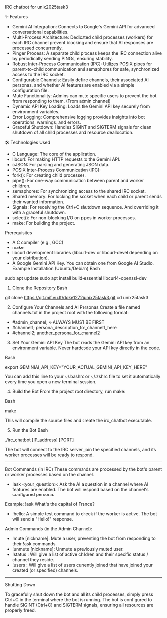 IRC chatbot for unix2025task3

✨ Features
- Gemini AI Integration: Connects to Google's Gemini API for advanced conversational capabilities.
- Multi-Process Architecture: Dedicated child processes (workers) for each IRC channel prevent blocking and ensure that AI responses are processed concurrently.
- Pinger Process: A separate child process keeps the IRC connection alive by periodically sending PINGs, ensuring stability.
- Robust Inter-Process Communication (IPC): Utilizes POSIX pipes for parent-to-child communication and semaphores for safe, synchronized access to the IRC socket.
- Configurable Channels: Easily define channels, their associated AI personas, and whether AI features are enabled via a simple configuration file.
- Mute Functionality: Admins can mute specific users to prevent the bot from responding to them. (From admin channel)
- Dynamic API Key Loading: Loads the Gemini API key securely from environment variables.
- Error Logging: Comprehensive logging provides insights into bot operations, warnings, and errors.
- Graceful Shutdown: Handles SIGINT and SIGTERM signals for clean shutdown of all child processes and resource deallocation.

🛠️ Technologies Used

- C Language: The core of the application.
- libcurl: For making HTTP requests to the Gemini API.
- cJSON: For parsing and generating JSON data.
- POSIX Inter-Process Communication (IPC):
- fork(): For creating child processes.
- pipe(): For one-way communication between parent and worker children.
- semaphores: For synchronizing access to the shared IRC socket.
- Shared memory: For locking the socket when each child or parent sends their wanted information.
- Signals: For receiving the Ctrl+C shutdown sequence. And overriding it with a graceful shutdown.
- select(): For non-blocking I/O on pipes in worker processes.
- make: For building the project.


Prerequisites
- A C compiler (e.g., GCC)
- make
- libcurl development libraries (libcurl-dev or libcurl-devel depending on your distribution).
- A Google Gemini API Key. You can obtain one from Google AI Studio.
Example Installation (Ubuntu/Debian)
Bash

sudo apt update
sudo apt install build-essential libcurl4-openssl-dev
1. Clone the Repository
Bash

git clone https://git.mif.vu.lt/doke1272/unix25task3.git
cd unix25task3

2. Configure Your Channels and AI Personas
Create a file named channels.txt in the project root with the following format:

- #admin_channel; <-ALWAYS MUST BE FIRST
- #channel1; persona_description_for_channel1_here
- #channel2; another_persona_for_channel2

3. Set Your Gemini API Key
The bot reads the Gemini API key from an environment variable.
Never hardcode your API key directly in the code.

Bash

export GEMINIAI_API_KEY="YOUR_ACTUAL_GEMINI_API_KEY_HERE"

You can add this line to your ~/.bashrc or ~/.zshrc file to set it automatically every time you open a new terminal session.

4. Build the Bot
From the project root directory, run make:

Bash

make

This will compile the source files and create the irc_chatbot executable.

5. Run the Bot
Bash

./irc_chatbot [IP_address] [PORT]

The bot will connect to the IRC server, join the specified channels, and its worker processes will be ready to respond.

-------------------------------------------------------------------------

Bot Commands (in IRC)
These commands are processed by the bot's parent or worker processes based on the channel.

- !ask <your_question>: Ask the AI a question in a channel where AI features are enabled. The bot will respond based on the channel's configured persona.

Example: !ask What's the capital of France?
- !hello: A simple test command to check if the worker is active. The bot will send a "Hello!" response.

Admin Commands (in the Admin Channel):

- !mute [nickname]: Mute a user, preventing the bot from responding to their !ask commands.
- !unmute [nickname]: Unmute a previously muted user.
- !status : Will give a list of active children and their specific status / channel they reside.
- !users : Will give a list of users currently joined that have joined your created (or specified) channels.

-------------------------------------------------------------------------

Shutting Down

To gracefully shut down the bot and all its child processes, simply press Ctrl+C in the terminal where the bot is running. The bot is configured to handle SIGINT (Ctrl+C) and SIGTERM signals, ensuring all resources are properly freed.
